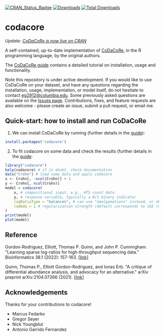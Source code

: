 [![CRAN_Status_Badge](https://cranlogs.r-pkg.org:443/badges/codacore)](https://cranlogs.r-pkg.org:443/badges/codacore)
[![Downloads](https://cranlogs.r-pkg.org:443/badges/codacore)](https://cranlogs.r-pkg.org:443/badges/codacore)
[![Total Downloads](https://cranlogs.r-pkg.org:443/badges/grand-total/codacore)](https://cranlogs.r-pkg.org:443/badges/grand-total/codacore)

# codacore

*Update: [CoDaCoRe is now live on CRAN](https://CRAN.R-project.org/package=codacore/)*

A self-contained, up-to-date implementation of [CoDaCoRe](https://doi.org/10.1093/bioinformatics/btab645), in the R programming language, by the original authors.

The [CoDaCoRe guide](https://egr95.github.io/R-codacore/inst/misc/guide.html) contains a detailed tutorial on installation, usage and functionality.

Note this repository is under active development. If you would like to use CoDaCoRe on your dataset, and have any questions regarding the installation, usage, implementation, or model itself, do not hesitate to contact <eg2912@columbia.edu>. Some previously asked questions are available on the [Issues page](https://github.com/egr95/R-codacore/issues).
Contributions, fixes, and feature requests are also welcome - please create an issue, submit a pull request, or email me.

## Quick-start: how to install and run CoDaCoRe

1. We can install CoDaCoRe by running (further details in the [guide](https://egr95.github.io/R-codacore/inst/misc/guide.html#installation)):

```r
install.packages('codacore')
```

2. To fit codacore on some data and check the results (further details in the [guide](https://egr95.github.io/R-codacore/inst/misc/guide.html#training-the-model):
```r
library("codacore")
help(codacore) # if in doubt, check documentation
data("Crohn") # load some data and apply codacore
x <- Crohn[, -ncol(Crohn)] + 1
y <- Crohn[, ncol(Crohn)]
model = codacore(
    x, # compositional input, e.g., HTS count data 
    y, # response variable, typically a 0/1 binary indicator 
    logRatioType = "balances", # can use "amalgamations" instead, or abbreviations "B" and "A"
    lambda = 1 # regularization strength (default corresponds to 1SE rule) 
)
print(model)
plot(model)
```

## Reference

Gordon-Rodriguez, Elliott, Thomas P. Quinn, and John P. Cunningham. "Learning sparse log-ratios for high-throughput sequencing data." Bioinformatics 38.1 (2022): 157-163. [[link](https://doi.org/10.1093/bioinformatics/btab645)]

Quinn, Thomas P., Elliott Gordon-Rodriguez, and Ionas Erb. "A critique of differential abundance analysis, and advocacy for an alternative." arXiv preprint arXiv:2104.07266 (2021). [[link](https://arxiv.org/abs/2104.07266)]

## Acknowledgements
Thanks for your contributions to codacore!

- Marcus Fedarko
- Gregor Seyer
- Nick Youngblut
- Antonio Garrido Fernandez
